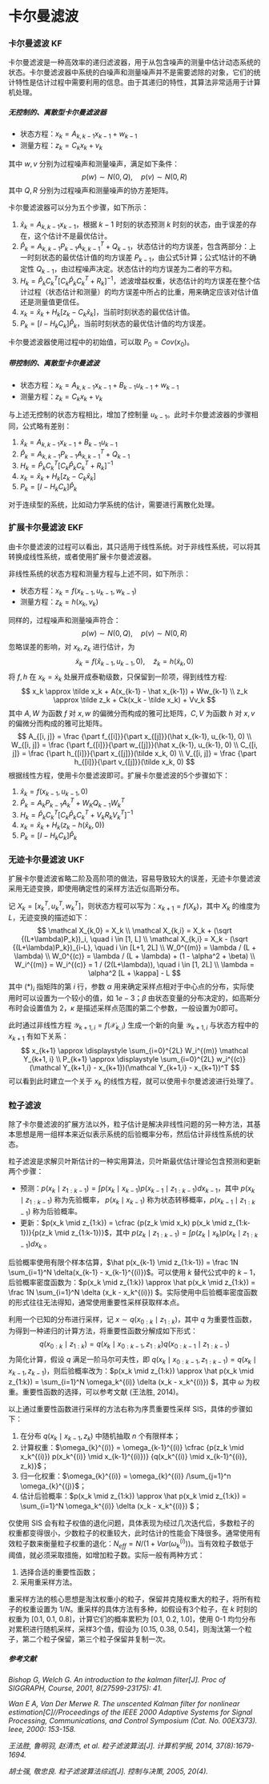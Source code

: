 # 卡尔曼滤波

### 卡尔曼滤波 KF

卡尔曼滤波是一种高效率的递归滤波器，用于从包含噪声的测量中估计动态系统的状态。卡尔曼滤波器中系统的白噪声和测量噪声并不是需要滤除的对象，它们的统计特性是估计过程中需要利用的信息。由于其递归的特性，其算法非常适用于计算机处理。

##### 无控制的、离散型卡尔曼滤波器

- 状态方程：$x_k = A_{k, k-1} x_{k-1} + w_{k-1}$
- 测量方程：$z_k = C_k x_k + v_k$

其中 $w, v$ 分别为过程噪声和测量噪声，满足如下条件：
$$
p(w) \sim N(0, Q), \quad p(v) \sim N(0, R)
$$
其中 $Q, R$ 分别为过程噪声和测量噪声的协方差矩阵。

卡尔曼滤波器可以分为五个步骤，如下所示：

1. $\hat x_k =A_{k,k-1} x_{k-1}$，根据 $k-1$ 时刻的状态预测 $k$ 时刻的状态，由于误差的存在，这个估计不是最优估计。
2. $\hat P_k = A_{k, k-1}  P_{k-1} A_{k, k-1}^T + Q_{k-1}$，状态估计的均方误差，包含两部分：上一时刻状态的最优估计值的均方误差 $P_{k-1}$，由公式5计算；公式1估计的不确定性 $Q_{k-1}$，由过程噪声决定。状态估计的均方误差为二者的平方和。
3. $H_k = \hat P_{k} C_{k}^T [C_k \hat P_k C_k^T + R_k]^{-1}$，滤波增益权重，状态估计的均方误差在整个估计过程（状态估计和测量）的均方误差中所占的比重，用来确定应该对估计值还是测量值更信任。
4. $x_k = \hat x_k + H_k [z_k - C_k \hat x_k]$，当前时刻状态的最优估计值。
5. $P_k = [I - H_k C_k] \hat P_k$，当前时刻状态的最优估计值的均方误差。

卡尔曼滤波器使用过程中的初始值，可以取 $P_0 = Cov(x_0)$。

##### 带控制的、离散型卡尔曼滤波

- 状态方程：$x_k = A_{k, k-1} x_{k-1} + B_{k-1} u_{k-1} + w_{k-1}$
- 测量方程：$z_k = C_k x_k + v_k$

与上述无控制的状态方程相比，增加了控制量 $u_{k-1}$。此时卡尔曼滤波器的步骤相同，公式略有差别：

1. $\hat x_k =A_{k,k-1} x_{k-1} + B_{k-1} u_{k-1}$
2. $\hat P_k = A_{k, k-1}  P_{k-1} A_{k, k-1}^T + Q_{k-1}$
3. $H_k = \hat P_{k} C_{k}^T [C_k \hat P_k C_k^T + R_k]^{-1}$
4. $x_k = \hat x_k + H_k [z_k - C_k \hat x_k]$
5. $P_k = [I - H_k C_k] \hat P_k$

对于连续型的系统，比如动力学系统的估计，需要进行离散化处理。

### 扩展卡尔曼滤波 EKF

由卡尔曼滤波的过程可以看出，其只适用于线性系统。对于非线性系统，可以将其转换成线性系统，或者使用扩展卡尔曼滤波器。

非线性系统的状态方程和测量方程与上述不同，如下所示：

- 状态方程：$x_k = f(x_{k-1}, u_{k-1}, w_{k-1})$
- 测量方程：$z_k = h(x_k, v_k)$

同样的，过程噪声和测量噪声符合：
$$
p(w) \sim N(0, Q), \quad p(v) \sim N(0, R)
$$
忽略误差的影响，对 $x_k, z_k$ 进行估计，为 
$$
\tilde x_k = f(\hat x_{k-1}, u_{k-1}, 0), \quad \tilde z_k = h(\tilde x_k, 0)
$$
将 $f, h$ 在 $x_k = \dot x_k$ 处展开成泰勒级数，只保留到一阶项，得到线性方程:
$$
x_k \approx \tilde x_k + A(x_{k-1} - \hat x_{k-1}) + Ww_{k-1} \\
z_k \approx \tilde z_k + Ck(x_k - \tilde x_k) + Vv_k
$$
其中 $A, W$ 为函数 $f$ 对 $x, w$ 的偏微分而构成的雅可比矩阵，$C, V$ 为函数 $h$ 对 $x, v$ 的偏微分而构成的雅可比矩阵。
$$
A_{[i, j]} = \frac {\part f_{[i]}}{\part x_{[j]}}(\hat x_{k-1}, u_{k-1}, 0) \\
W_{[i, j]} = \frac {\part f_{[i]}}{\part w_{[j]}}(\hat x_{k-1}, u_{k-1}, 0) \\
C_{[i, j]} = \frac {\part h_{[i]}}{\part x_{[j]}}(\tilde x_k, 0) \\
V_{[i, j]} = \frac {\part h_{[i]}}{\part v_{[j]}}(\tilde x_k, 0)
$$
根据线性方程，使用卡尔曼滤波即可。扩展卡尔曼滤波的5个步骤如下：

1. $\hat x_k = f(x_{k-1}, u_{k-1}, 0)$
2. $\hat P_k = A_k P_{k-1} A_k^T + W_K Q_{k-1} W_k^T$
3. $H_k = \hat P_k C_k^T[C_k \hat P_k C_k^T + V_k R_k V_k^T]^{-1}$
4. $x_k = \hat x_k + H_k (z_k - h(\hat x_k, 0))$
5. $P_k = [I-H_k C_k]\hat P_k$



### 无迹卡尔曼滤波 UKF

扩展卡尔曼滤波省略二阶及高阶项的做法，容易导致较大的误差，无迹卡尔曼滤波采用无迹变换，即使用确定性的采样方法近似高斯分布。

记 $X_{k} = [x_{k}^T, u_{k}^T, w_{k}^T]$，则状态方程可以写为：$x_{k+1} = f(X_{k})$，其中 $X_{k}$ 的维度为 $L$，无迹变换的描述如下：
$$
\mathcal X_{k,0} = X_k \\
\mathcal X_{k,i} = X_k + (\sqrt {(L+\lambda)P_k})_i, \quad i \in [1, L] \\
\mathcal X_{k,i} = X_k - (\sqrt {(L+\lambda)P_k})_{i-L}, \quad i \in [L+1, 2L] \\
W_0^{(m)} = \lambda / (L + \lambda) \\
W_0^{(c)} = \lambda / (L + \lambda) + (1 - \alpha^2 + \beta) \\
W_i^{(m)} = W_i^{(c)} = 1 / (2(L+\lambda)), \quad i \in [1, 2L] \\
\lambda = \alpha^2 [L + \kappa] - L
$$
其中 $(*)_i$ 指矩阵的第 $i$ 行，参数 $\alpha$ 用来确定采样点相对于中心点的分布，实际使用时可以设置为一个较小的值，如 $1e-3$；$\beta$ 由状态变量的分布决定的，如高斯分布时会设置值为 2，$\kappa$ 是描述采样点范围的第二个参数，一般设置为0即可。

此时通过非线性方程 $\mathcal Y_{k+1,i} = f(\mathcal X_{k,i})$ 生成一个新的向量 $\mathcal Y_{k+1, i}$ 与状态方程中的 $x_{k+1}$ 有如下关系：
$$
x_{k+1} \approx \displaystyle \sum_{i=0}^{2L} W_i^{(m)} \mathcal Y_{k+1, i} \\
P_{k+1} \approx \displaystyle \sum_{i=0}^{2L} w_i^{(c)} (\mathcal Y_{k+1,i} - x_{k+1})(\mathcal Y_{k+1,i} - x_{k+1})^T
$$
可以看到此时建立一个关于 $x_k$ 的线性方程，就可以使用卡尔曼滤波进行处理了。



### 粒子滤波

除了卡尔曼滤波的扩展方法以外，粒子估计是解决非线性问题的另一种方法，其基本思想是用一组样本来近似表示系统的后验概率分布，然后估计非线性系统的状态。

粒子滤波是求解贝叶斯估计的一种实用算法，贝叶斯最优估计理论包含预测和更新两个步骤：

- 预测：$p(x_k\mid z_{1:k-1}) = \int p(x_k \mid x_{k-1}) p(x_{k-1} \mid z_{1:k-1}) dx_{k-1}$，其中 $p(x_k \mid z_{1:k-1})$ 称为先验概率， $p(x_k \mid x_{k-1})$ 称为状态转移概率，$p(x_{k-1} \mid z_{1:k-1})$ 称为后验概率。
- 更新：$p(x_k \mid z_{1:k}) = \cfrac {p(z_k \mid x_k) p(x_k \mid z_{1:k-1})}{p(z_k \mid z_{1:k-1})}$，其中 $p(z_k \mid z_{1:k-1}) = \int p(z_k \mid x_k) p(x_k \mid z_{1:k-1}) dx_k$ 。

后验概率使用有限个样本估算，$\hat p(x_{k-1} \mid z_{1:k-1}) = \frac 1N \sum_{i=1}^N \delta(x_{k-1} - x_{k-1}^{(i)})$。可以使用 $k$ 替代公式中的 $k-1$，后验概率密度函数为：$p(x_k \mid z_{1:k}) \approx \hat p(x_k \mid z_{1:k}) = \frac 1N \sum_{i=1}^N \delta (x_k - x_k^{(i)}) $。实际使用中后验概率密度函数的形式往往无法得知，通常使用重要性采样获取样本点。

利用一个已知的分布进行采样，记 $x \sim q(x_{0:k} \mid z_{1:k})$，其中 $q$ 为重要性函数，为得到一种递归的计算方法，将重要性函数分解成如下形式：
$$
q(x_{0:k} \mid z_{1:k}) = q(x_k \mid x_{0:k-1}, z_{1:k}) q(x_{0:k-1} \mid z_{1:k-1})
$$
为简化计算，假设 $q$ 满足一阶马尔可夫性，即 $q(x_k \mid x_{0:k-1}, z_{1:k-1}) = q(x_k \mid x_{k-1}, z_{k-1})$，则后验概率改为：$p(x_k \mid z_{1:k}) \approx \hat p(x_k \mid z_{1:k}) = \sum_{i=1}^N \omega_k^{(i)} \delta (x_k - x_k^{(i)}) $，其中 $\omega$ 为权重。重要性函数的选择，可以参考文献 (王法胜, 2014)。

以上通过重要性函数进行采样的方法右称为序贯重要性采样 SIS，具体的步骤如下：

1. 在分布 $q(x_k \mid x_{k-1}, z_k)$ 中随机抽取 $n$ 个有限样本；
2. 计算权重：$\omega_{k}^{(i)} = \omega_{k-1}^{(i)} \cfrac {p(z_k \mid x_k^{(i)}) p(x_k^{(i)} \mid x_{k-1}^{(i)})} {q(x_k^{(i)} \mid x_{k-1}^{(i)}, z_k)}$；
3. 归一化权重：$\omega_{k}^{(i)} = \omega_{k}^{(i)} /\sum_{j=1}^n \omega_{k}^{(j)}$；
4. 估计后验概率：$p(x_k \mid z_{1:k}) \approx \hat p(x_k \mid z_{1:k}) = \sum_{i=1}^N \omega_k^{(i)} \delta (x_k - x_k^{(i)}) $；

仅使用 SIS 会有粒子权值的退化问题，具体表现为经过几次迭代后，多数粒子的权重都变得很小，少数粒子的权重较大，此时估计的性能会下降很多。通常使用有效粒子数来衡量粒子权重的退化：$N_{eff} = N / (1+Var(\omega_k^{(i)}))$。当有效粒子数低于阈值，就必须采取措施，如增加粒子数。实际一般有两种方式：

1. 选择合适的重要性函数；
2. 采用重采样方法。

重采样方法的核心思想是淘汰权重小的粒子，保留并克隆权重大的粒子，将所有粒子的权重设置为 $1/N$。重采样的具体方法有多种，如假设有3个粒子，在 $k$ 时刻的权重为 [0.1, 0.1, 0.8]，计算它们的概率累积为 [0.1, 0.2, 1.0]，使用 0-1 均匀分布对累积进行随机采样，采样3个值，假设为 [0.15, 0.38, 0.54]，则淘汰第一个粒子，第二个粒子保留，第三个粒子保留并复制一次。



##### 参考文献

*Bishop G, Welch G. An introduction to the kalman filter[J]. Proc of SIGGRAPH, Course, 2001, 8(27599-23175): 41.*

*Wan E A, Van Der Merwe R. The unscented Kalman filter for nonlinear estimation[C]//Proceedings of the IEEE 2000 Adaptive Systems for Signal Processing, Communications, and Control Symposium (Cat. No. 00EX373). Ieee, 2000: 153-158.*

*王法胜, 鲁明羽, 赵清杰, et al. 粒子滤波算法[J]. 计算机学报, 2014, 37(8):1679-1694.*

*胡士强, 敬忠良. 粒子滤波算法综述[J]. 控制与决策, 2005, 20(4).*